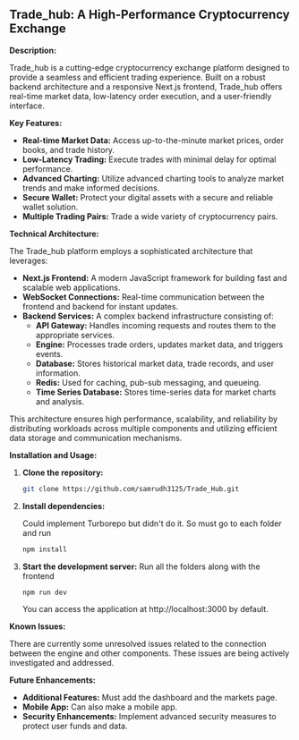 ## Trade_hub: A High-Performance Cryptocurrency Exchange

**Description:**

Trade_hub is a cutting-edge cryptocurrency exchange platform designed to provide a seamless and efficient trading experience. Built on a robust backend architecture and a responsive Next.js frontend, Trade_hub offers real-time market data, low-latency order execution, and a user-friendly interface.

**Key Features:**

* **Real-time Market Data:** Access up-to-the-minute market prices, order books, and trade history.
* **Low-Latency Trading:** Execute trades with minimal delay for optimal performance.
* **Advanced Charting:** Utilize advanced charting tools to analyze market trends and make informed decisions.
* **Secure Wallet:** Protect your digital assets with a secure and reliable wallet solution.
* **Multiple Trading Pairs:** Trade a wide variety of cryptocurrency pairs.

**Technical Architecture:**

The Trade_hub platform employs a sophisticated architecture that leverages:

* **Next.js Frontend:** A modern JavaScript framework for building fast and scalable web applications.
* **WebSocket Connections:** Real-time communication between the frontend and backend for instant updates.
* **Backend Services:** A complex backend infrastructure consisting of:
    * **API Gateway:** Handles incoming requests and routes them to the appropriate services.
    * **Engine:** Processes trade orders, updates market data, and triggers events.
    * **Database:** Stores historical market data, trade records, and user information.
    * **Redis:** Used for caching, pub-sub messaging, and queueing.
    * **Time Series Database:** Stores time-series data for market charts and analysis.

This architecture ensures high performance, scalability, and reliability by distributing workloads across multiple components and utilizing efficient data storage and communication mechanisms.

**Installation and Usage:**

1. **Clone the repository:**

   ```bash
   git clone https://github.com/samrudh3125/Trade_Hub.git
   ```

2. **Install dependencies:**

   Could implement Turborepo but didn't do it. So must go to each folder and run
   ```bash
   npm install
   ```

4. **Start the development server:**
  Run all the folders along with the frontend
   ```bash
   npm run dev
   ```

   You can access the application at http://localhost:3000 by default.

**Known Issues:**

There are currently some unresolved issues related to the connection between the engine and other components. These issues are being actively investigated and addressed.

**Future Enhancements:**

* **Additional Features:** Must add the dashboard and the markets page.
* **Mobile App:** Can also make a mobile app.
* **Security Enhancements:** Implement advanced security measures to protect user funds and data.
